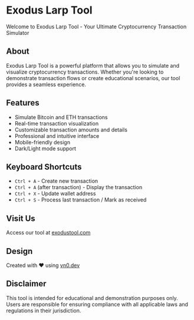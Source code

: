 # Exodus Larp Tool

Welcome to Exodus Larp Tool - Your Ultimate Cryptocurrency Transaction Simulator

## About

Exodus Larp Tool is a powerful platform that allows you to simulate and visualize cryptocurrency transactions. Whether you're looking to demonstrate transaction flows or create educational scenarios, our tool provides a seamless experience.

## Features

- Simulate Bitcoin and ETH transactions
- Real-time transaction visualization
- Customizable transaction amounts and details
- Professional and intuitive interface
- Mobile-friendly design
- Dark/Light mode support

## Keyboard Shortcuts

- `Ctrl + A` - Create new transaction
- `Ctrl + A` (after transaction) - Display the transaction
- `Ctrl + X` - Update wallet address
- `Ctrl + S` - Process last transaction / Mark as received

## Visit Us

Access our tool at [exodustool.com](https://exodustool.com)

## Design

Created with ❤️ using [vn0.dev](https://vn0.dev)

## Disclaimer

This tool is intended for educational and demonstration purposes only. Users are responsible for ensuring compliance with all applicable laws and regulations in their jurisdiction.
